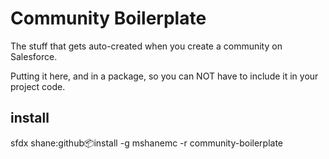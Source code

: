 # Community Boilerplate
The stuff that gets auto-created when you create a community on Salesforce.

Putting it here, and in a package, so you can NOT have to include it in your project code.

## install

sfdx shane:github:package:install -g mshanemc -r community-boilerplate